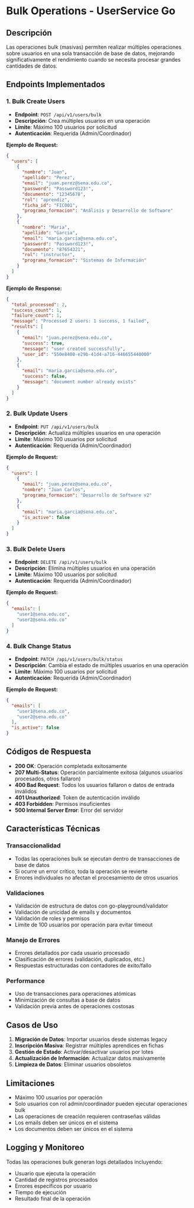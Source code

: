 # Bulk Operations - UserService Go

## Descripción

Las operaciones bulk (masivas) permiten realizar múltiples operaciones sobre usuarios en una sola transacción de base de datos, mejorando significativamente el rendimiento cuando se necesita procesar grandes cantidades de datos.

## Endpoints Implementados

### 1. Bulk Create Users
- **Endpoint**: `POST /api/v1/users/bulk`
- **Descripción**: Crea múltiples usuarios en una operación
- **Límite**: Máximo 100 usuarios por solicitud
- **Autenticación**: Requerida (Admin/Coordinador)

**Ejemplo de Request:**
```json
{
  "users": [
    {
      "nombre": "Juan",
      "apellido": "Perez",
      "email": "juan.perez@sena.edu.co",
      "password": "Password123!",
      "documento": "12345678",
      "rol": "aprendiz",
      "ficha_id": "FIC001",
      "programa_formacion": "Análisis y Desarrollo de Software"
    },
    {
      "nombre": "Maria",
      "apellido": "Garcia",
      "email": "maria.garcia@sena.edu.co",
      "password": "Password123!",
      "documento": "87654321",
      "rol": "instructor",
      "programa_formacion": "Sistemas de Información"
    }
  ]
}
```

**Ejemplo de Response:**
```json
{
  "total_processed": 2,
  "success_count": 1,
  "failure_count": 1,
  "message": "Processed 2 users: 1 success, 1 failed",
  "results": [
    {
      "email": "juan.perez@sena.edu.co",
      "success": true,
      "message": "user created successfully",
      "user_id": "550e8400-e29b-41d4-a716-446655440000"
    },
    {
      "email": "maria.garcia@sena.edu.co",
      "success": false,
      "message": "document number already exists"
    }
  ]
}
```

### 2. Bulk Update Users
- **Endpoint**: `PUT /api/v1/users/bulk`
- **Descripción**: Actualiza múltiples usuarios en una operación
- **Límite**: Máximo 100 usuarios por solicitud
- **Autenticación**: Requerida (Admin/Coordinador)

**Ejemplo de Request:**
```json
{
  "users": [
    {
      "email": "juan.perez@sena.edu.co",
      "nombre": "Juan Carlos",
      "programa_formacion": "Desarrollo de Software v2"
    },
    {
      "email": "maria.garcia@sena.edu.co",
      "is_active": false
    }
  ]
}
```

### 3. Bulk Delete Users
- **Endpoint**: `DELETE /api/v1/users/bulk`
- **Descripción**: Elimina múltiples usuarios en una operación
- **Límite**: Máximo 100 usuarios por solicitud
- **Autenticación**: Requerida (Admin/Coordinador)

**Ejemplo de Request:**
```json
{
  "emails": [
    "user1@sena.edu.co",
    "user2@sena.edu.co"
  ]
}
```

### 4. Bulk Change Status
- **Endpoint**: `PATCH /api/v1/users/bulk/status`
- **Descripción**: Cambia el estado de múltiples usuarios en una operación
- **Límite**: Máximo 100 usuarios por solicitud
- **Autenticación**: Requerida (Admin/Coordinador)

**Ejemplo de Request:**
```json
{
  "emails": [
    "user1@sena.edu.co",
    "user2@sena.edu.co"
  ],
  "is_active": false
}
```

## Códigos de Respuesta

- **200 OK**: Operación completada exitosamente
- **207 Multi-Status**: Operación parcialmente exitosa (algunos usuarios procesados, otros fallaron)
- **400 Bad Request**: Todos los usuarios fallaron o datos de entrada inválidos
- **401 Unauthorized**: Token de autenticación inválido
- **403 Forbidden**: Permisos insuficientes
- **500 Internal Server Error**: Error del servidor

## Características Técnicas

### Transaccionalidad
- Todas las operaciones bulk se ejecutan dentro de transacciones de base de datos
- Si ocurre un error crítico, toda la operación se revierte
- Errores individuales no afectan el procesamiento de otros usuarios

### Validaciones
- Validación de estructura de datos con go-playground/validator
- Validación de unicidad de emails y documentos
- Validación de roles y permisos
- Límite de 100 usuarios por operación para evitar timeout

### Manejo de Errores
- Errores detallados por cada usuario procesado
- Clasificación de errores (validación, duplicados, etc.)
- Respuestas estructuradas con contadores de éxito/fallo

### Performance
- Uso de transacciones para operaciones atómicas
- Minimización de consultas a base de datos
- Validación previa antes de operaciones costosas

## Casos de Uso

1. **Migración de Datos**: Importar usuarios desde sistemas legacy
2. **Inscripción Masiva**: Registrar múltiples aprendices en fichas
3. **Gestión de Estado**: Activar/desactivar usuarios por lotes
4. **Actualización de Información**: Actualizar datos masivamente
5. **Limpieza de Datos**: Eliminar usuarios obsoletos

## Limitaciones

- Máximo 100 usuarios por operación
- Solo usuarios con rol admin/coordinador pueden ejecutar operaciones bulk
- Las operaciones de creación requieren contraseñas válidas
- Los emails deben ser únicos en el sistema
- Los documentos deben ser únicos en el sistema

## Logging y Monitoreo

Todas las operaciones bulk generan logs detallados incluyendo:
- Usuario que ejecuta la operación
- Cantidad de registros procesados
- Errores específicos por usuario
- Tiempo de ejecución
- Resultado final de la operación
